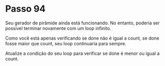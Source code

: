 # Passo 94

Seu gerador de pirâmide ainda está funcionando. No entanto, poderia ser possível terminar novamente com um loop infinito.

Como você está apenas verificando se done não é igual a count, se done fosse maior que count, seu loop continuaria para sempre.

Atualize a condição do seu loop para verificar se done é menor ou igual a count.